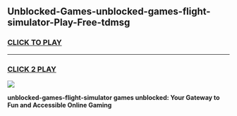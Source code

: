 
## Unblocked-Games-unblocked-games-flight-simulator-Play-Free-tdmsg
<h3>
<a href="https://premium76.site?title=unblocked-games-flight-simulator&ref=15A">CLICK TO PLAY</a></h3>
<hr>

<h3>
<a href="https://premium76.site?title=unblocked-games-flight-simulator&ref=15A">CLICK 2 PLAY</a>
  
</h3>

<a href="https://premium76.site?title=unblocked-games-flight-simulator&ref=15A"><img src="https://clearcache.store/games.png"></a>


**unblocked-games-flight-simulator games unblocked: Your Gateway to Fun and Accessible Online Gaming**

